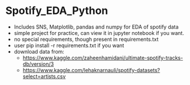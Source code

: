 # Spotify_EDA_Python
 - Includes SNS, Matplotlib, pandas and numpy for EDA of spotify data
 - simple project for practice, can view it in jupyter notebook if you want.
 - no special requirements, though present in requirements.txt
 - user pip install -r requirements.txt if you want
 - download data from:
    - https://www.kaggle.com/zaheenhamidani/ultimate-spotify-tracks-db/version/3
    - https://www.kaggle.com/lehaknarnauli/spotify-datasets?select=artists.csv